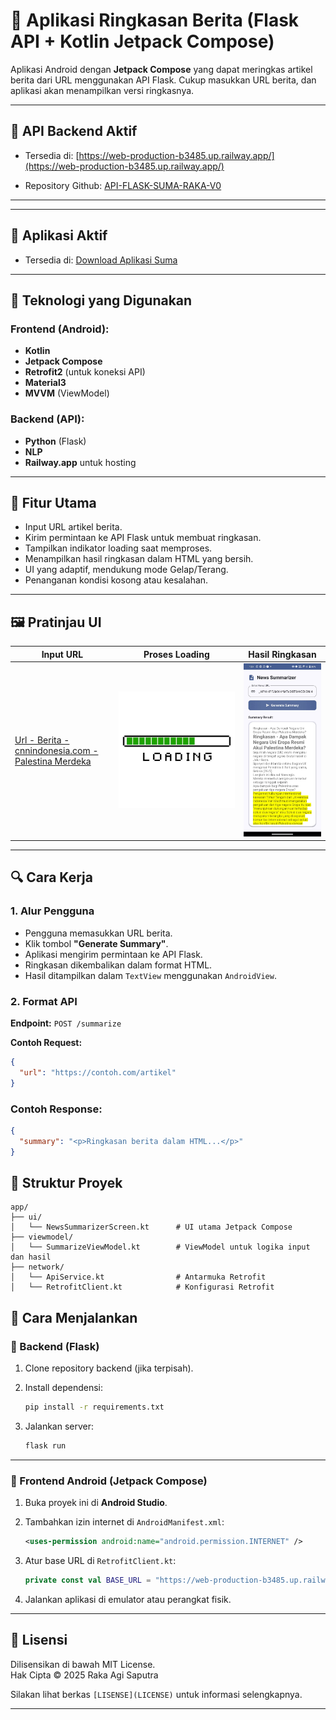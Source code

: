 # 📰 Aplikasi Ringkasan Berita (Flask API + Kotlin Jetpack Compose)

Aplikasi Android dengan **Jetpack Compose** yang dapat meringkas artikel berita dari URL menggunakan API Flask. Cukup masukkan URL berita, dan aplikasi akan menampilkan versi ringkasnya.

---

## 🔗 API Backend Aktif

- Tersedia di: [https://web-production-b3485.up.railway.app/](https://web-production-b3485.up.railway.app/)

- Repository Github: [API-FLASK-SUMA-RAKA-V0](https://github.com/RakaAgiSaputra/summarize-api-flask-v0.git)

---

---

## 📱 Aplikasi Aktif

- Tersedia di: [Download Aplikasi Suma](app-debug.apk)

---

## 📱 Teknologi yang Digunakan

### Frontend (Android):
- **Kotlin**
- **Jetpack Compose**
- **Retrofit2** (untuk koneksi API)
- **Material3**
- **MVVM** (ViewModel)

### Backend (API):
- **Python** (Flask)
- **NLP** 
- **Railway.app** untuk hosting

---

## 🧠 Fitur Utama

- Input URL artikel berita.
- Kirim permintaan ke API Flask untuk membuat ringkasan.
- Tampilkan indikator loading saat memproses.
- Menampilkan hasil ringkasan dalam HTML yang bersih.
- UI yang adaptif, mendukung mode Gelap/Terang.
- Penanganan kondisi kosong atau kesalahan.

---

## 🖼 Pratinjau UI

| Input URL | Proses Loading | Hasil Ringkasan |
|---|---|---|
| [Url - Berita - cnnindonesia.com - Palestina Merdeka](https://www.cnnindonesia.com/internasional/20240529065909-134-1103128/negara-eropa-mulai-resmi-akui-palestina-merdeka-apa-dampaknya?_gl=1*1hblvjw*_ga*ckJxQlpCbXZKQVFpUF9McUlwVWFySk50S01xZ19Pc3MwTjBtdlR0aDdXSm5uUlpnU1NkTDlqTHlXZmxjQVV0eg..*_ga_HPHHPFJMXH*MTc0OTM4ODI3Ni4xLjEuMTc0OTM4ODI3Ni4wLjAuMA) | ![](app/src/main/res/drawable/image.png) | ![](app/src/main/res/drawable/Hasil.jpeg) |

---


## 🔍 Cara Kerja

### 1. Alur Pengguna
- Pengguna memasukkan URL berita.
- Klik tombol **"Generate Summary"**.
- Aplikasi mengirim permintaan ke API Flask.
- Ringkasan dikembalikan dalam format HTML.
- Hasil ditampilkan dalam `TextView` menggunakan `AndroidView`.

### 2. Format API

**Endpoint:** `POST /summarize`

**Contoh Request:**
```json
{
  "url": "https://contoh.com/artikel"
}
```


### Contoh Response:

```json
{
  "summary": "<p>Ringkasan berita dalam HTML...</p>"
}

```

## 📂 Struktur Proyek

```
app/
├── ui/
│   └── NewsSummarizerScreen.kt      # UI utama Jetpack Compose
├── viewmodel/
│   └── SummarizeViewModel.kt        # ViewModel untuk logika input dan hasil
├── network/
│   └── ApiService.kt                # Antarmuka Retrofit
│   └── RetrofitClient.kt            # Konfigurasi Retrofit
```

## 🚀 Cara Menjalankan

### 🔧 Backend (Flask)

1. Clone repository backend (jika terpisah).
2. Install dependensi:

    ```bash
    pip install -r requirements.txt
    ```

3. Jalankan server:

    ```bash
    flask run
    ```

---

### 📱 Frontend Android (Jetpack Compose)

1. Buka proyek ini di **Android Studio**.
2. Tambahkan izin internet di `AndroidManifest.xml`:

    ```xml
    <uses-permission android:name="android.permission.INTERNET" />
    ```

3. Atur base URL di `RetrofitClient.kt`:

    ```kotlin
    private const val BASE_URL = "https://web-production-b3485.up.railway.app/"
    ```

4. Jalankan aplikasi di emulator atau perangkat fisik.

---

## 📄 Lisensi

Dilisensikan di bawah MIT License.  
Hak Cipta © 2025 Raka Agi Saputra

Silakan lihat berkas `[LISENSE](LICENSE)` untuk informasi selengkapnya.

---
